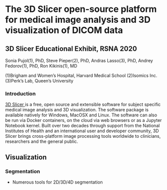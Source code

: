 # The 3D Slicer open-source platform for medical image analysis and 3D visualization of DICOM data 
## 3D Slicer Educational Exhibit, RSNA 2020

Sonia Pujol(1), PhD, Steve Pieper(2), PhD, 
Andras Lasso(3), PhD, Andrey Fedorov(1), PhD, Ron Kikinis(1), MD

(1)Brigham and Women’s Hospital, Harvard Medical School
(2)Isomics Inc.
(3)Perk’s Lab, Queen’s University

### Introduction

<a href="https://slicer.org"> 3D Slicer </a> is a free, open source and extensible software for subject specific medical image analysis and 3D visualization. The software package is available natively for Windows, MacOSX and Linux. The software can also be run via Docker containers, on the cloud via web browsers or as a Jupyter Notebook kernel. Built over two decades through support from the National Institutes of Health and an international user and developer community, 3D Slicer brings cross-platform image processing tools worldwide to clinicians, researchers and the general public.


## Visualization



### Segmentation

* Numerous tools for 2D/3D/4D segmentation 
